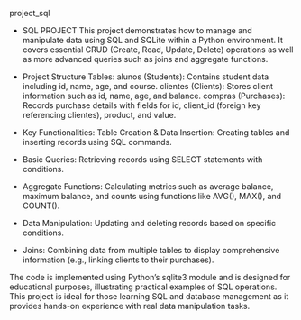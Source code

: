 project_sql
- SQL PROJECT
   This project demonstrates how to manage and manipulate data using SQL and SQLite within a Python environment. It covers essential CRUD (Create, Read, Update, Delete) operations as well as more advanced queries such as joins and aggregate functions.

- Project Structure Tables: alunos (Students): Contains student data including id, name, age, and course. clientes (Clients): Stores client information such as id, name, age, and balance. compras (Purchases): Records purchase details with fields for id, client_id (foreign key referencing clientes), product, and value.
- Key Functionalities: Table Creation & Data Insertion: Creating tables and inserting records using SQL commands.
- Basic Queries: Retrieving records using SELECT statements with conditions.
- Aggregate Functions: Calculating metrics such as average balance, maximum balance, and counts using functions like AVG(), MAX(), and COUNT().
- Data Manipulation: Updating and deleting records based on specific conditions.
- Joins: Combining data from multiple tables to display comprehensive information (e.g., linking clients to their purchases).

The code is implemented using Python’s sqlite3 module and is designed for educational purposes, illustrating practical examples of SQL operations. This project is ideal for those learning SQL and database management as it provides hands-on experience with real data manipulation tasks.
